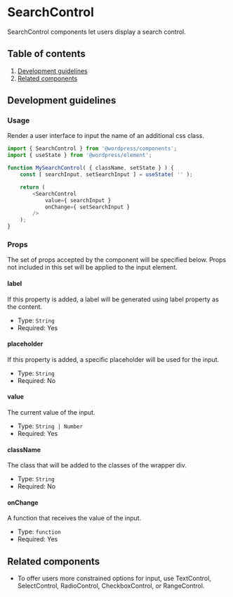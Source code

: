# SearchControl

SearchControl components let users display a search control.


## Table of contents

1. [Development guidelines](#development-guidelines)
2. [Related components](#related-components)

## Development guidelines

### Usage

Render a user interface to input the name of an additional css class.

```js
import { SearchControl } from '@wordpress/components';
import { useState } from '@wordpress/element';

function MySearchControl( { className, setState } ) {
    const [ searchInput, setSearchInput ] = useState( '' );

    return (
        <SearchControl
            value={ searchInput }
            onChange={ setSearchInput }
        />
    );
}
```

### Props

The set of props accepted by the component will be specified below.
Props not included in this set will be applied to the input element.

#### label

If this property is added, a label will be generated using label property as the content.

-   Type: `String`
-   Required: Yes

#### placeholder

If this property is added, a specific placeholder will be used for the input.

-   Type: `String`
-   Required: No
#### value

The current value of the input.

-   Type: `String | Number`
-   Required: Yes

#### className

The class that will be added to the classes of the wrapper div.

-   Type: `String`
-   Required: No

#### onChange

A function that receives the value of the input.

-   Type: `function`
-   Required: Yes

## Related components

-   To offer users more constrained options for input, use TextControl, SelectControl, RadioControl, CheckboxControl, or RangeControl.
